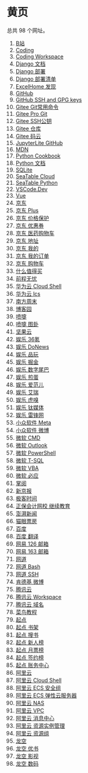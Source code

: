 # 黄页

<div id = "首"></div>
<script src = "../js/首.js"></script>

总共 98 个网址。

<ol>
<li><a href = "https://m.bilibili.com/">B站</a></li>
<li><a href = "https://coding.net/">Coding</a></li>
<li><a href = "https://codecorp.cloudstudio.net/dashboard/workspace">Coding Workspace</a></li>
<li><a href = "https://docs.djangoproject.com/zh-hans/">Django 文档</a></li>
<li><a href = "https://docs.djangoproject.com/zh-hans/5.0/howto/deployment/">Django 部署</a></li>
<li><a href = "https://docs.djangoproject.com/zh-hans/5.0/howto/deployment/checklist/">Django 部署清单</a></li>
<li><a href = "https://club.excelhome.net/forum.php?mod=guide&view=newthread&mobile=2">ExcelHome 发现</a></li>
<li><a href = "https://github.com/">GitHub</a></li>
<li><a href = "https://github.com/settings/keys">GitHub SSH and GPG keys</a></li>
<li><a href = "https://gitee.com/all-about-git">Gitee Git常用命令</a></li>
<li><a href = "https://gitee.com/progit/">Gitee Pro Git</a></li>
<li><a href = "https://gitee.com/profile/sshkeys">Gitee SSH公钥</a></li>
<li><a href = "https://gitee.com/mathdeng/projects">Gitee 仓库</a></li>
<li><a href = "https://gitee.com/">Gitee 码云</a></li>
<li><a href = "https://jupyterlite.github.io/demo/lab/index.html">JupyterLite GitHub</a></li>
<li><a href = "https://developer.mozilla.org/zh-CN/">MDN</a></li>
<li><a href = "https://python3-cookbook.readthedocs.io/zh-cn/latest/">Python Cookbook</a></li>
<li><a href = "https://docs.python.org/zh-cn/3/">Python 文档</a></li>
<li><a href = "https://www.sqlite.org/">SQLite</a></li>
<li><a href = "https://cloud.seatable.cn/">SeaTable Cloud</a></li>
<li><a href = "https://seatable.github.io/seatable-scripts-cn/python/">SeaTable Python</a></li>
<li><a href = "https://vscode.dev/">VSCode.Dev</a></li>
<li><a href = "https://cn.vuejs.org/">Vue</a></li>
<li><a href = "https://m.jd.com/">京东</a></li>
<li><a href = "https://plus.m.jd.com/">京东 Plus</a></li>
<li><a href = "https://msitepp-fm.jd.com/rest/priceprophone/priceProPhoneMenu">京东 价格保护</a></li>
<li><a href = "https://wqs.jd.com/my/coupon/jd.shtml">京东 优惠券</a></li>
<li><a href = "https://yao.jkcsjd.com/cart/index.html">京东 医药购物车</a></li>
<li><a href = "https://trade.m.jd.com/pay/#/address">京东 地址</a></li>
<li><a href = "https://home.m.jd.com/myJd/newhome.action">京东 我的</a></li>
<li><a href = "https://trade.m.jd.com/order/orderlist_jdm.shtml">京东 我的订单</a></li>
<li><a href = "https://p.m.jd.com/cart/cart.action">京东 购物车</a></li>
<li><a href = "https://m.smzdm.com/">什么值得买</a></li>
<li><a href = "https://m.51job.com/">前程无忧</a></li>
<li><a href = "https://shell.huaweicloud.com/">华为云 Cloud Shell</a></li>
<li><a href = "https://console.huaweicloud.com/lcs/">华为云 lcs</a></li>
<li><a href = "https://www.infzm.com/">南方周末</a></li>
<li><a href = "https://www.cnblogs.com/">博客园</a></li>
<li><a href = "https://www.dapenti.com/">喷嚏</a></li>
<li><a href = "https://www.dapenti.com/blog/blog.asp?name=xilei&subjectid=70">喷嚏 图卦</a></li>
<li><a href = "https://www.jianguoyun.com/">坚果云</a></li>
<li><a href = "https://m.36kr.com/">娱乐 36氪</a></li>
<li><a href = "https://www.donews.com/">娱乐 DoNews</a></li>
<li><a href = "https://www.pingwest.com/">娱乐 品玩</a></li>
<li><a href = "https://juejin.cn/">娱乐 掘金</a></li>
<li><a href = "https://m.dgtle.com/">娱乐 数字尾巴</a></li>
<li><a href = "https://i.jandan.net/">娱乐 煎蛋</a></li>
<li><a href = "https://www.ifanr.com/">娱乐 爱范儿</a></li>
<li><a href = "https://www.iresearch.cn/">娱乐 艾瑞</a></li>
<li><a href = "https://m.huxiu.com/">娱乐 虎嗅</a></li>
<li><a href = "https://m.tmtpost.com/">娱乐 钛媒体</a></li>
<li><a href = "https://m.leiphone.com/">娱乐 雷锋网</a></li>
<li><a href = "https://meta.appinn.net/">小众软件 Meta</a></li>
<li><a href = "https://m.weibo.cn/u/1684197391">小众软件 微博</a></li>
<li><a href = "https://learn.microsoft.com/zh-cn/windows-server/administration/windows-commands/windows-commands">微软 CMD</a></li>
<li><a href = "https://outlook.live.com/">微软 Outlook</a></li>
<li><a href = "https://learn.microsoft.com/zh-cn/powershell/scripting/overview">微软 PowerShell</a></li>
<li><a href = "https://learn.microsoft.com/zh-cn/sql/t-sql/language-reference">微软 T-SQL</a></li>
<li><a href = "https://learn.microsoft.com/zh-cn/office/vba/api/overview/">微软 VBA</a></li>
<li><a href = "https://cn.bing.com/">微软 必应</a></li>
<li><a href = "https://m.zhangyue.com/">掌阅</a></li>
<li><a href = "https://m.bjnews.com.cn/">新京报</a></li>
<li><a href = "https://time.geekbang.org/">极客时间</a></li>
<li><a href = "https://jxjy.chinaacc.com/gd">正保会计网校 继续教育</a></li>
<li><a href = "https://m.thepaper.cn/">澎湃新闻</a></li>
<li><a href = "https://piaofang.maoyan.com/">猫眼票房</a></li>
<li><a href = "https://www.baidu.com/">百度</a></li>
<li><a href = "https://fanyi.baidu.com/">百度 翻译</a></li>
<li><a href = "https://smart.mail.126.com/login.htm">网易 126 邮箱</a></li>
<li><a href = "https://smart.mail.163.com/login.htm">网易 163 邮箱</a></li>
<li><a href = "https://wangdoc.com/">网道</a></li>
<li><a href = "https://wangdoc.com/bash/">网道 Bash</a></li>
<li><a href = "https://wangdoc.com/ssh/">网道 SSH</a></li>
<li><a href = "https://m.weibo.cn/u/1687422352">肯德基 微博</a></li>
<li><a href = "https://cloud.tencent.com/">腾讯云</a></li>
<li><a href = "https://ide.cloud.tencent.com/dashboard/workspace">腾讯云 Workspace</a></li>
<li><a href = "https://dnspod.cloud.tencent.com/">腾讯云 域名</a></li>
<li><a href = "https://www.runoob.com/">菜鸟教程</a></li>
<li><a href = "https://www.qidian.com/">起点</a></li>
<li><a href = "https://m.qidian.com/bookshelf/my/">起点 书架</a></li>
<li><a href = "https://m.qidian.com/soushu/">起点 搜书</a></li>
<li><a href = "https://m.qidian.com/rank/newauthor/">起点 新人榜</a></li>
<li><a href = "https://m.qidian.com/rank/yuepiao/">起点 月票榜</a></li>
<li><a href = "https://m.qidian.com/rank/sign/">起点 签约榜</a></li>
<li><a href = "https://my.qidian.com/account">起点 账务中心</a></li>
<li><a href = "https://www.aliyun.com/">阿里云</a></li>
<li><a href = "https://shell.aliyun.com/">阿里云 Cloud Shell</a></li>
<li><a href = "https://ecs.console.aliyun.com/securityGroup/">阿里云 ECS 安全组</a></li>
<li><a href = "https://ecs.console.aliyun.com/">阿里云 ECS 弹性云服务器</a></li>
<li><a href = "https://nasnext.console.aliyun.com/">阿里云 NAS</a></li>
<li><a href = "https://vpc.console.aliyun.com/">阿里云 VPC</a></li>
<li><a href = "https://notifications.console.aliyun.com/">阿里云 消息中心</a></li>
<li><a href = "https://usercenter2.aliyun.com/ri/summary">阿里云 资源实例管理</a></li>
<li><a href = "https://resourcemanager.console.aliyun.com/resource-groups">阿里云 资源组</a></li>
<li><a href = "https://www.lkong.com/">龙空</a></li>
<li><a href = "https://www.yousuu.com/">龙空 优书</a></li>
<li><a href = "https://www.lkong.com/forum/48">龙空 影视</a></li>
<li><a href = "https://www.lkong.com/forum/33">龙空 数码</a></li></ol>